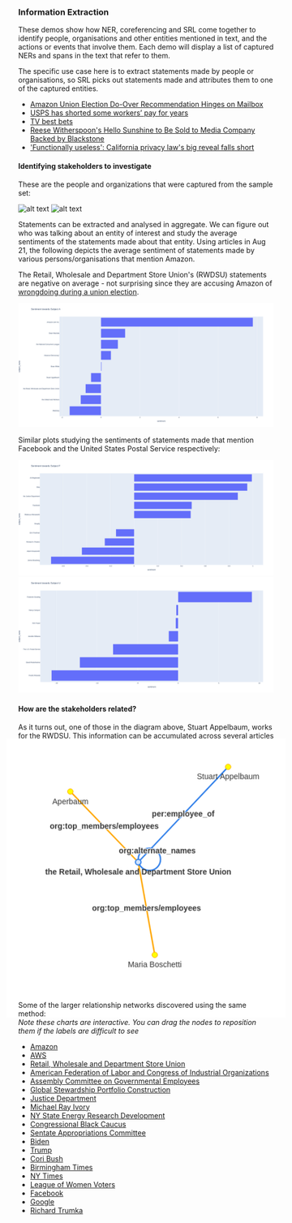 ### Information Extraction

These demos show how NER, coreferencing and SRL come together to identify people, organisations and other entities mentioned in text, and the actions or events that involve them. Each demo will display a list of captured NERs and spans in the text that refer to them. 

The specific use case here is to extract statements made by people or organisations, so SRL picks out statements made and attributes them to one of the captured entities.

- [Amazon Union Election Do-Over Recommendation Hinges on Mailbox](https://htmlpreview.github.io/?https://github.com/cheongqinxue/SH_Discovery/blob/main/Information%20Extraction%20Demos/demo_a.html)
- [USPS has shorted some workers’ pay for years](https://htmlpreview.github.io/?https://github.com/cheongqinxue/SH_Discovery/blob/main/Information%20Extraction%20Demos/demo_b.html)
- [TV best bets](https://htmlpreview.github.io/?https://github.com/cheongqinxue/SH_Discovery/blob/main/Information%20Extraction%20Demos/demo_c.html)
- [Reese Witherspoon's Hello Sunshine to Be Sold to Media Company Backed by Blackstone](https://htmlpreview.github.io/?https://github.com/cheongqinxue/SH_Discovery/blob/main/Information%20Extraction%20Demos/demo_d.html)
- ['Functionally useless': California privacy law's big reveal falls short](https://htmlpreview.github.io/?https://github.com/cheongqinxue/SH_Discovery/blob/main/Information%20Extraction%20Demos/demo_e.html)

#### Identifying stakeholders to investigate

These are the people and organizations that were captured from the sample set:

![alt text](https://github.com/cheongqinxue/SH_Discovery/blob/main/organizations.png)
![alt text](https://github.com/cheongqinxue/SH_Discovery/blob/main/people.png)


Statements can be extracted and analysed in aggregate. We can figure out who was talking about an entity of interest and study the average sentiments of the statements made about that entity. Using articles in Aug 21, the following depicts the average sentiment of statements made by various persons/organisations that mention Amazon.

The Retail, Wholesale and Department Store Union's (RWDSU) statements are negative on average - not surprising since they are accusing Amazon of [wrongdoing during a union election](https://htmlpreview.github.io/?https://github.com/cheongqinxue/SH_Discovery/blob/main/Information%20Extraction%20Demos/demo_a.html).

![alt text](https://github.com/cheongqinxue/SH_Discovery/blob/main/Sentiment/fileA.png)

Similar plots studying the sentiments of statements made that mention Facebook and the United States Postal Service respectively:

![alt text](https://github.com/cheongqinxue/SH_Discovery/blob/main/Sentiment/fileF.png)
<br>
![alt text](https://github.com/cheongqinxue/SH_Discovery/blob/main/Sentiment/fileU.png)

#### How are the stakeholders related?

As it turns out, one of those in the diagram above, Stuart Appelbaum, works for the RWDSU. This information can be accumulated across several articles to create a relationship network. For RWDSU, 3 unique employees were discovered automatically:
<p align="center" style="margin:-10%;">
  <img src="Relation%20Extraction/RWDSU_1.png" width="550">
</p>

Some of the larger relationship networks discovered using the same method:<br>
<i>Note these charts are interactive. You can drag the nodes to reposition them if the labels are difficult to see</i><br>
- [Amazon](https://htmlpreview.github.io/?https://github.com/cheongqinxue/SH_Discovery/blob/main/Relation%20Extraction/amazon.html)
- [AWS](https://htmlpreview.github.io/?https://github.com/cheongqinxue/SH_Discovery/blob/main/Relation%20Extraction/aws.html)
- [Retail, Wholesale and Department Store Union](https://htmlpreview.github.io/?https://github.com/cheongqinxue/SH_Discovery/blob/main/Relation%20Extraction/rwdsu.html)
- [American Federation of Labor and Congress of Industrial Organizations](https://htmlpreview.github.io/?https://github.com/cheongqinxue/SH_Discovery/blob/main/Relation%20Extraction/AFL.html)
- [Assembly Committee on Governmental Employees](https://htmlpreview.github.io/?https://github.com/cheongqinxue/SH_Discovery/blob/main/Relation%20Extraction/AssemblyCommitteeOnGovernmentalEmployees.html)
- [Global Stewardship Portfolio Construction](https://htmlpreview.github.io/?https://github.com/cheongqinxue/SH_Discovery/blob/main/Relation%20Extraction/GlobalStewardshipPortfolioConstruction.html)
- [Justice Department](https://htmlpreview.github.io/?https://github.com/cheongqinxue/SH_Discovery/blob/main/Relation%20Extraction/JusticeDepartment.html)
- [Michael Ray Ivory](https://htmlpreview.github.io/?https://github.com/cheongqinxue/SH_Discovery/blob/main/Relation%20Extraction/MichaelRayIvory.html)
- [NY State Energy Research Development](https://htmlpreview.github.io/?https://github.com/cheongqinxue/SH_Discovery/blob/main/Relation%20Extraction/NYStateEnergyResearchDevt.html)
- [Congressional Black Caucus](https://htmlpreview.github.io/?https://github.com/cheongqinxue/SH_Discovery/blob/main/Relation%20Extraction/congressionalBlackCaucus.html)
- [Sentate Appropriations Committee](https://htmlpreview.github.io/?https://github.com/cheongqinxue/SH_Discovery/blob/main/Relation%20Extraction/senateAppropriationsComm.html)
- [Biden](https://htmlpreview.github.io/?https://github.com/cheongqinxue/SH_Discovery/blob/main/Relation%20Extraction/biden.html)
- [Trump](https://htmlpreview.github.io/?https://github.com/cheongqinxue/SH_Discovery/blob/main/Relation%20Extraction/Trump.html)
- [Cori Bush](https://htmlpreview.github.io/?https://github.com/cheongqinxue/SH_Discovery/blob/main/Relation%20Extraction/coribush.html)
- [Birmingham Times](https://htmlpreview.github.io/?https://github.com/cheongqinxue/SH_Discovery/blob/main/Relation%20Extraction/birminghamtimes.html)
- [NY Times](https://htmlpreview.github.io/?https://github.com/cheongqinxue/SH_Discovery/blob/main/Relation%20Extraction/nytimes.html)
- [League of Women Voters](https://htmlpreview.github.io/?https://github.com/cheongqinxue/SH_Discovery/blob/main/Relation%20Extraction/leagueofwomenvoters.html)
- [Facebook](https://htmlpreview.github.io/?https://github.com/cheongqinxue/SH_Discovery/blob/main/Relation%20Extraction/facebook.html)
- [Google](https://htmlpreview.github.io/?https://github.com/cheongqinxue/SH_Discovery/blob/main/Relation%20Extraction/google.html)
- [Richard Trumka](https://htmlpreview.github.io/?https://github.com/cheongqinxue/SH_Discovery/blob/main/Relation%20Extraction/richardtumka.html)
